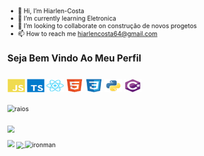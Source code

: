 - 👋 Hi, I’m Hiarlen-Costa
- 🌱 I’m currently learning Eletronica
- 💞️ I’m looking to collaborate on construção de novos progetos
- 📫 How to reach me hiarlencosta64@gmail.com

## Seja Bem Vindo Ao Meu Perfil
<div style="display: inline_block"><br>
  <img align="center" alt="Rafa-Js" height="30" width="40" src="https://raw.githubusercontent.com/devicons/devicon/master/icons/javascript/javascript-plain.svg">
  <img align="center" alt="Rafa-Ts" height="30" width="40" src="https://raw.githubusercontent.com/devicons/devicon/master/icons/typescript/typescript-plain.svg">
  <img align="center" alt="Rafa-React" height="30" width="40" src="https://raw.githubusercontent.com/devicons/devicon/master/icons/react/react-original.svg">
  <img align="center" alt="Rafa-HTML" height="30" width="40" src="https://raw.githubusercontent.com/devicons/devicon/master/icons/html5/html5-original.svg">
  <img align="center" alt="Rafa-CSS" height="30" width="40" src="https://raw.githubusercontent.com/devicons/devicon/master/icons/css3/css3-original.svg">
  <img align="center" alt="Rafa-Python" height="30" width="40" src="https://raw.githubusercontent.com/devicons/devicon/master/icons/python/python-original.svg">
  <img align="center" alt="Rafa-Csharp" height="30" width="40" src="https://raw.githubusercontent.com/devicons/devicon/master/icons/csharp/csharp-original.svg">
  
</div>

  ##
 <div>
   <img aling="center" alt="raios" height="30" width="700" src="http://gifgifs.com/animations/science-body/physics/Electicity_3.gif">
 </div>
   
  ##
 
<div> 
 
  <a href="https://www.instagram.com/hiarlemcosta/" target="_blank"><img src="https://img.shields.io/badge/-Instagram-%23E4405F?style=for-the-badge&logo=instagram&logoColor=white" target="_blank"></a>
 	
  <picture>
  <source
    srcset="https://github-readme-stats.vercel.app/api?username=Hiarlen-Costa&show_icons=true&theme=dark"
    media="(prefers-color-scheme: dark)"
  />
  <source
    srcset="https://github-readme-stats.vercel.app/api?username=Hiarlen-Costa&show_icons=true"
    media="(prefers-color-scheme: dark), (prefers-color-scheme: no-preference)"
  />
  <img src="https://github-readme-stats.vercel.app/api?username=Hiarlen-Costa&show_icons=true" />
</picture>

<a href="https://github.com/anuraghazra/convoychat">
  <img height=200 align="center" src="https://github-readme-stats.vercel.app/api/top-langs?username=Hiarlen-Costa&layout=compact&langs_count=8&card_width=320&theme=dark" />
</a>
<img aling="center" alt="ironman" height="100" width="40" src="https://i.pinimg.com/originals/f8/89/32/f889323d87ae92dbd5da3b1193708dc3.gif">

</div>

